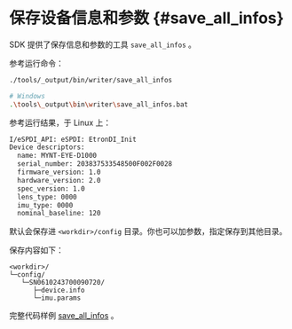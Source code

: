 # 保存设备信息和参数 {#save_all_infos}

SDK 提供了保存信息和参数的工具 `save_all_infos` 。

参考运行命令：

```bash
./tools/_output/bin/writer/save_all_infos

# Windows
.\tools\_output\bin\writer\save_all_infos.bat
```

参考运行结果，于 Linux 上：

```bash
I/eSPDI_API: eSPDI: EtronDI_Init
Device descriptors:
  name: MYNT-EYE-D1000
  serial_number: 203837533548500F002F0028
  firmware_version: 1.0
  hardware_version: 2.0
  spec_version: 1.0
  lens_type: 0000
  imu_type: 0000
  nominal_baseline: 120
```

默认会保存进 `<workdir>/config` 目录。你也可以加参数，指定保存到其他目录。

保存内容如下：

```
<workdir>/
└─config/
   └─SN0610243700090720/
      ├─device.info
      └─imu.params
```

完整代码样例 [save_all_infos](https://github.com/slightech/MYNT-EYE-D-SDK/blob/master/tools/writer/save_all_infos.cc) 。